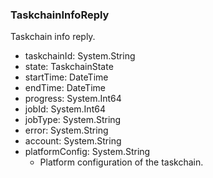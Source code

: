 ### TaskchainInfoReply
Taskchain info reply.

- taskchainId: System.String
- state: TaskchainState
- startTime: DateTime
- endTime: DateTime
- progress: System.Int64
- jobId: System.Int64
- jobType: System.String
- error: System.String
- account: System.String
- platformConfig: System.String
  - Platform configuration of the taskchain.
